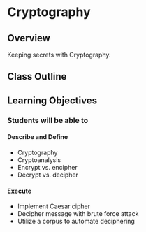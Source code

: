 # Cryptography

## Overview

Keeping secrets with Cryptography.

## Class Outline

<!-- To Be Completed By Instructor -->

## Learning Objectives

### Students will be able to

#### Describe and Define

- Cryptography
- Cryptoanalysis
- Encrypt vs. encipher
- Decrypt vs. decipher

#### Execute

- Implement Caesar cipher
- Decipher message with brute force attack
- Utilize a corpus to automate deciphering
